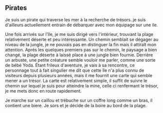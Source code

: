 ## Pirates

Je suis un pirate qui traverse les mer à la recherche de trésors.
je suis d'ailleurs actuellement entrain de débarquer avec mon équipage sur une ile. 


Une fois arrivés sur l'île, je me suis dirigé vers l'intérieur, trouvant la plage relativement déserte et peu intéressante.
Un chemin semblait se dégager au niveau de la jungle, je ne pouvais pas en distinguer la fin mais il attiraît mon attention.
Après les quelques premiers pas sur le chemin, le paysage a bien changé, la plage déserte à laissé place à une jungle bien fournie.
Derrière un arbuste, une petite créature semble vouloir me parler, comme une sorte de bébé Yoda.
Étant frileux d'aventure, je vais à sa rencontre, ce personnage tout à fait singulier me dit que cette île n'a plus connu de visiteurs depuis plusieurs années, mais il me fournit une carte qui semble mener a un trésor.
La carte est relativement simple, il suffit de suivre le chemin sur lequel je suis pour atteindre la mine, celle ci renfermant le trésor, je me mets donc en route rapidement.

Je marche sur un caillou et trébuche sur un coffre long comme un bras, il contient une biere.
Je sors et je décide de la boire au bord de la plage.
